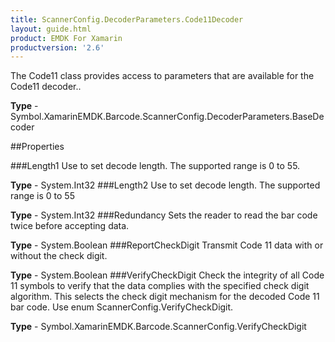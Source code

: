 ```yaml
---
title: ScannerConfig.DecoderParameters.Code11Decoder
layout: guide.html 
product: EMDK For Xamarin 
productversion: '2.6' 
---
```

The Code11 class provides access to parameters that are available for the Code11 decoder..

**Type** - Symbol.XamarinEMDK.Barcode.ScannerConfig.DecoderParameters.BaseDecoder

##Properties

###Length1
Use to set decode length. The supported range is 0 to 55.

**Type** - System.Int32
###Length2
Use to set decode length. The supported range is 0 to 55

**Type** - System.Int32
###Redundancy
Sets the reader to read the bar code twice before accepting data.

**Type** - System.Boolean
###ReportCheckDigit
Transmit Code 11 data with or without the check digit.

**Type** - System.Boolean
###VerifyCheckDigit
Check the integrity of all Code 11 symbols to verify that the data complies with the specified check digit algorithm. This selects the check digit mechanism for the decoded Code 11 bar code. Use enum ScannerConfig.VerifyCheckDigit.

**Type** - Symbol.XamarinEMDK.Barcode.ScannerConfig.VerifyCheckDigit


